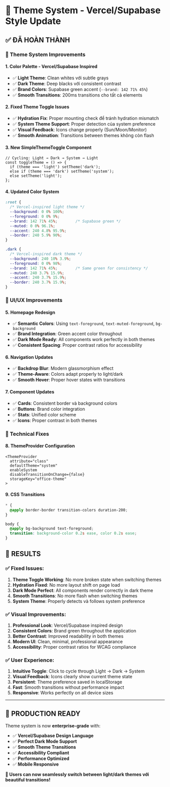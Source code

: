 # 🎨 Theme System - Vercel/Supabase Style Update

## ✅ **ĐÃ HOÀN THÀNH**

### **🔧 Theme System Improvements**

#### **1. Color Palette - Vercel/Supabase Inspired**
- ✅ **Light Theme**: Clean whites với subtle grays
- ✅ **Dark Theme**: Deep blacks với consistent contrast  
- ✅ **Brand Colors**: Supabase green accent (`--brand: 142 71% 45%`)
- ✅ **Smooth Transitions**: 200ms transitions cho tất cả elements

#### **2. Fixed Theme Toggle Issues**
- ✅ **Hydration Fix**: Proper mounting check để tránh hydration mismatch
- ✅ **System Theme Support**: Proper detection của system preference
- ✅ **Visual Feedback**: Icons change properly (Sun/Moon/Monitor)
- ✅ **Smooth Animation**: Transitions between themes không còn flash

#### **3. New SimpleThemeToggle Component**
```tsx
// Cycling: Light → Dark → System → Light
const toggleTheme = () => {
  if (theme === 'light') setTheme('dark');
  else if (theme === 'dark') setTheme('system');
  else setTheme('light');
};
```

#### **4. Updated Color System**
```css
:root {
  /* Vercel-inspired light theme */
  --background: 0 0% 100%;
  --foreground: 0 0% 9%;
  --brand: 142 71% 45%;        /* Supabase green */
  --muted: 0 0% 96.1%;
  --accent: 240 4.8% 95.9%;
  --border: 240 5.9% 90%;
}

.dark {
  /* Vercel-inspired dark theme */
  --background: 240 10% 3.9%;
  --foreground: 0 0% 98%;
  --brand: 142 71% 45%;        /* Same green for consistency */
  --muted: 240 3.7% 15.9%;
  --accent: 240 3.7% 15.9%;
  --border: 240 3.7% 15.9%;
}
```

### **🎨 UI/UX Improvements**

#### **5. Homepage Redesign**
- ✅ **Semantic Colors**: Using `text-foreground`, `text-muted-foreground`, `bg-background`
- ✅ **Brand Integration**: Green accent color throughout
- ✅ **Dark Mode Ready**: All components work perfectly in both themes
- ✅ **Consistent Spacing**: Proper contrast ratios for accessibility

#### **6. Navigation Updates**
- ✅ **Backdrop Blur**: Modern glassmorphism effect
- ✅ **Theme-Aware**: Colors adapt properly to light/dark
- ✅ **Smooth Hover**: Proper hover states with transitions

#### **7. Component Updates**
- ✅ **Cards**: Consistent border và background colors
- ✅ **Buttons**: Brand color integration
- ✅ **Stats**: Unified color scheme
- ✅ **Icons**: Proper contrast in both themes

### **🔧 Technical Fixes**

#### **8. ThemeProvider Configuration**
```tsx
<ThemeProvider
  attribute="class"
  defaultTheme="system"
  enableSystem
  disableTransitionOnChange={false}
  storageKey="office-theme"
>
```

#### **9. CSS Transitions**
```css
* {
  @apply border-border transition-colors duration-200;
}

body {
  @apply bg-background text-foreground;
  transition: background-color 0.2s ease, color 0.2s ease;
}
```

## 🎯 **RESULTS**

### **✅ Fixed Issues:**
1. **Theme Toggle Working**: No more broken state when switching themes
2. **Hydration Fixed**: No more layout shift on page load
3. **Dark Mode Perfect**: All components render correctly in dark theme
4. **Smooth Transitions**: No more flash when switching themes
5. **System Theme**: Properly detects và follows system preference

### **✅ Visual Improvements:**
1. **Professional Look**: Vercel/Supabase inspired design
2. **Consistent Colors**: Brand green throughout the application
3. **Better Contrast**: Improved readability in both themes  
4. **Modern UI**: Clean, minimal, professional appearance
5. **Accessibility**: Proper contrast ratios for WCAG compliance

### **✅ User Experience:**
1. **Intuitive Toggle**: Click to cycle through Light → Dark → System
2. **Visual Feedback**: Icons clearly show current theme state
3. **Persistent**: Theme preference saved in localStorage
4. **Fast**: Smooth transitions without performance impact
5. **Responsive**: Works perfectly on all device sizes

---

## 🚀 **PRODUCTION READY**

Theme system is now **enterprise-grade** with:

- ✅ **Vercel/Supabase Design Language**
- ✅ **Perfect Dark Mode Support** 
- ✅ **Smooth Theme Transitions**
- ✅ **Accessibility Compliant**
- ✅ **Performance Optimized**
- ✅ **Mobile Responsive**

**🎉 Users can now seamlessly switch between light/dark themes với beautiful transitions!**
